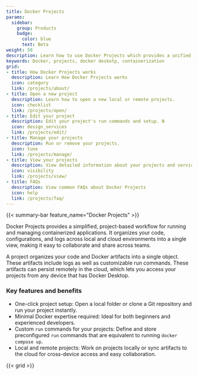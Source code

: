 ```yaml
---
title: Docker Projects
params:
  sidebar:
    group: Products
    badge:
      color: blue
      text: Beta
weight: 50
description: Learn how to use Docker Projects which provides a unified, project-based workflow to run your containerized projects. 
keywords: Docker, projects, docker deskotp, containerization
grid:
- title: How Docker Projects works
  description: Learn How Docker Projects works
  icon: category
  link: /projects/about/
- title: Open a new project
  description: Learn how to open a new local or remote projects.
  icon: checklist
  link: /projects/open/
- title: Edit your project
  description: Edit your project's run commands and setup. N
  icon: design_services
  link: /projects/edit/
- title: Manage your projects
  description: Run or remove your projects.
  icon: tune
  link: /projects/manage/
- title: View your projects
  description: View detailed information about your projects and services within your projects
  icon: visibility
  link: /projects/view/
- title: FAQs
  description: View common FAQs about Docker Projects
  icon: help
  link: /projects/faq/
---
```


{{< summary-bar feature_name="Docker Projects" >}}

Docker Projects provides a simplified, project-based workflow for running and managing containerized applications. It organizes your code, configurations, and logs across local and cloud environments into a single view, making it easy to collaborate and share across teams.

A project organizes your code and Docker artifacts into a single object. These artifacts include logs as well as customizable run commands. These artifacts can persist remotely in the cloud, which lets you access your projects from any device that has Docker Desktop.

### Key features and benefits

 - One-click project setup: Open a local folder or clone a Git repository and run your project instantly.
 - Minimal Docker expertise required: Ideal for both beginners and experienced developers.
 - Custom `run` commands for your projects: Define and store preconfigured `run` commands that are equivalent to running `docker compose up`.
 - Local and remote projects: Work on projects locally or sync artifacts to the cloud for cross-device access and easy collaboration.

{{< grid >}}
